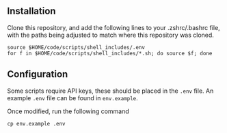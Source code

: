 ## Installation
Clone this repository, and add the following lines to your .zshrc/.bashrc file, with the paths being adjusted to match where this repository was cloned.

```
source $HOME/code/scripts/shell_includes/.env
for f in $HOME/code/scripts/shell_includes/*.sh; do source $f; done
```

## Configuration
Some scripts require API keys, these should be placed in the `.env` file. An example `.env` file can be found in `env.example`.

Once modified, run the following command
``` 
cp env.example .env
```
